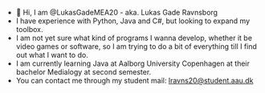 - 👋 Hi, I am @LukasGadeMEA20 - aka. Lukas Gade Ravnsborg
- I have experience with Python, Java and C#, but looking to expand my toolbox.
- I am not yet sure what kind of programs I wanna develop, whether it be video games or software, so I am trying to do a bit of everything till I find out what I want to do.
- I am currently learning Java at Aalborg University Copenhagen at their bachelor Medialogy at second semester.
- You can contact me through my student mail: lravns20@student.aau.dk

<!---
LukasGadeMEA20/LukasGadeMEA20 is a ✨ special ✨ repository because its `README.md` (this file) appears on your GitHub profile.
You can click the Preview link to take a look at your changes.
--->
